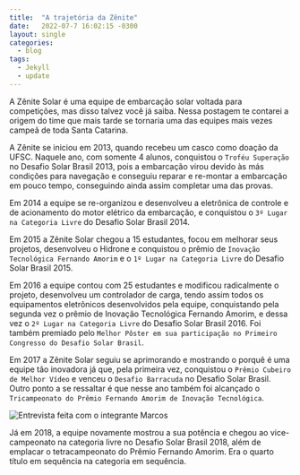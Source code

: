 ```yaml
---
title:  "A trajetória da Zênite"
date:   2022-07-7 16:02:15 -0300
layout: single
categories:
  - blog
tags:
  - Jekyll
  - update
---
```


A Zênite Solar é uma equipe de embarcação solar voltada para competições, mas disso talvez você já saiba. Nessa postagem te contarei a origem do time que mais tarde se tornaria uma das equipes mais vezes campeã de toda Santa Catarina.

A Zênite se iniciou em 2013, quando recebeu um casco como doação da UFSC. Naquele ano, com somente 4 alunos, conquistou o `Troféu Superação` no Desafio Solar Brasil 2013, pois a embarcação virou devido às más condições para navegação e conseguiu reparar e re-montar a embarcação em pouco tempo, conseguindo ainda assim completar uma das provas.

Em 2014 a equipe se re-organizou e desenvolveu a eletrônica de controle e de acionamento do motor elétrico da embarcação, e conquistou o `3º Lugar na Categoria Livre` do Desafio Solar Brasil 2014.

Em 2015 a Zênite Solar chegou a 15 estudantes, focou em melhorar seus projetos, desenvolveu o Hidrone e conquistou o prêmio de `Inovação Tecnológica Fernando Amorim` e o `1º Lugar na Categoria Livre` do Desafio Solar Brasil 2015.

Em 2016 a equipe contou com 25 estudantes e modificou radicalmente o projeto, desenvolveu um controlador de carga, tendo assim todos os equipamentos eletrônicos desenvolvidos pela equipe, conquistando pela segunda vez o prêmio de Inovação Tecnológica Fernando Amorim, e dessa vez o `2º Lugar na Categoria Livre` do Desafio Solar Brasil 2016. Foi também premiado pelo `Melhor Pôster em sua participação no Primeiro Congresso do Desafio Solar Brasil`.

Em 2017 a Zênite Solar seguiu se aprimorando e mostrando o porquê é uma equipe tão inovadora já que, pela primeira vez, conquistou o `Prêmio Cubeiro de Melhor Vídeo` e venceu o `Desafio Barracuda` no Desafio Solar Brasil. Outro ponto a se ressaltar é que nesse ano também foi alcançado o `Tricampeonato do Prêmio Fernando Amorim de Inovação Tecnológica`.

![Entrevista feita com o integrante Marcos](https://github.com/caiocarioca/zenitesolar.com/blob/master/assets/images/entrevista.JPG)

Já em 2018, a equipe novamente mostrou a sua potência e chegou ao vice-campeonato na categoria livre no Desafio Solar Brasil 2018, além de emplacar o tetracampeonato do Prêmio Fernando Amorim. Era o quarto título em sequência na categoria em sequência.
